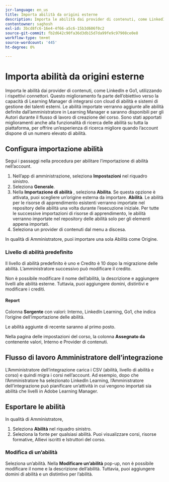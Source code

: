 ```yaml
---
jcr-language: en_us
title: Importa abilità da origini esterne
description: Importa le abilità dai provider di contenuti, come LinkedIn e Go1, utilizzando i rispettivi connettori.  Le abilità importate verranno aggiunte alle abilità definite dall’amministratore in Learning Manager e saranno disponibili per gli Autori durante il flusso di lavoro di creazione del corso.
contentowner: saghosh
exl-id: 3bcd8fc6-16e4-4f66-a5c6-15b3d606f0c2
source-git-commit: fb2d642c90fa36d3db15d7da99fe9c97908ce0e8
workflow-type: tm+mt
source-wordcount: '445'
ht-degree: 0%

---
```


# Importa abilità da origini esterne

Importa le abilità dai provider di contenuti, come LinkedIn e Go1, utilizzando i rispettivi connettori. Questo miglioramento fa parte dell’obiettivo verso la capacità di Learning Manager di integrarsi con cloud di abilità e sistemi di gestione dei talenti esterni. Le abilità importate verranno aggiunte alle abilità definite dall’amministratore in Learning Manager e saranno disponibili per gli Autori durante il flusso di lavoro di creazione del corso. Sono stati apportati miglioramenti anche alla funzionalità di ricerca delle abilità su tutta la piattaforma, per offrire un’esperienza di ricerca migliore quando l’account dispone di un numero elevato di abilità.

## Configura importazione abilità

Segui i passaggi nella procedura per abilitare l’importazione di abilità nell’account.

1. Nell’app di amministrazione, seleziona **Impostazioni** nel riquadro sinistro.
1. Seleziona **Generale**.
1. Nella **Importazione di abilità** , seleziona **Abilita**. Se questa opzione è attivata, puoi scegliere un’origine esterna da importare. **Abilità**. Le abilità per le risorse di apprendimento esistenti verranno importate nel repository delle abilità una volta durante l’esecuzione iniziale. Per tutte le successive importazioni di risorse di apprendimento, le abilità verranno importate nel repository delle abilità solo per gli elementi appena importati.
1. Seleziona un provider di contenuti dal menu a discesa.

In qualità di Amministratore, puoi importare una sola Abilità come Origine.

### Livello di abilità predefinito

Il livello di abilità predefinito è uno e Credito è 10 dopo la migrazione delle abilità. L’amministratore successivo può modificare il credito.

Non è possibile modificare il nome dell’abilità, la descrizione e aggiungere livelli alle abilità esterne. Tuttavia, puoi aggiungere domini, distintivi e modificare i crediti.

#### Report

Colonna **Sorgente** con valori: Interno, LinkedIn Learning, Go1, che indica l’origine dell’importazione delle abilità.

Le abilità aggiunte di recente saranno al primo posto.

Nella pagina delle impostazioni del corso, la colonna **Assegnato da** contenente valori, Interno e Provider di contenuti.


## Flusso di lavoro Amministratore dell’integrazione

L’Amministratore dell’integrazione carica i CSV (abilità, livello di abilità e corso) e quindi migra i corsi nell’account. Ad esempio, dopo che l’Amministratore ha selezionato LinkedIn Learning, l’Amministratore dell’integrazione può pianificare un’attività in cui vengono importati sia abilità che livelli in Adobe Learning Manager.

## Esportare le abilità

In qualità di Amministratore,

1. Seleziona **Abilità** nel riquadro sinistro.
1. Seleziona la fonte per qualsiasi abilità. Puoi visualizzare corsi, risorse formative, Allievi iscritti e Istruttori del corso.

### Modifica di un’abilità

Seleziona un’abilità. Nella **Modificare un’abilità** pop-up, non è possibile modificare il nome e la descrizione dell’abilità. Tuttavia, puoi aggiungere domini di abilità e un distintivo per l’abilità.
